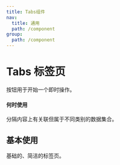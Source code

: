 ```yaml
---
title: Tabs组件
nav:
  title: 通用
  path: /component
group:
  path: /component
---
```


# Tabs 标签页

按钮用于开始一个即时操作。

#### 何时使用

<p>分隔内容上有关联但属于不同类别的数据集合。</p>

## 基本使用

<p>基础的、简洁的标签页。</p>

<code src="./demo/index" />

<API></API>
